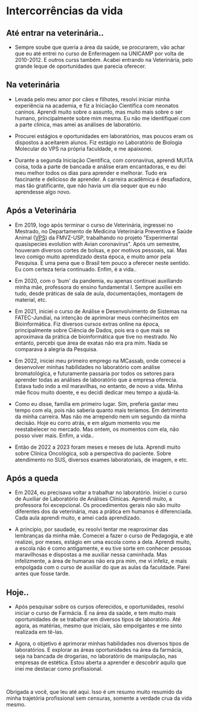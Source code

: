 <h1>Intercorrências da vida</h1>

<h2>Até entrar na veterinária..</h2>

* Sempre soube que queria a área da saúde, se procurarem, vão achar que eu até entrei no curso de Enfermagem na UNICAMP por volta de 2010-2012. E outros curss também. Acabei entrando na Veterinária, pelo grande leque de oportunidades que parecia oferecer.

<h2>Na veterinária</h2>

* Levada pelo meu amor por cães e filhotes, resolvi iniciar minha experiência na academia, e fiz a Iniciação Científica com neonatos caninos. Aprendi muito sobre o assunto, mas muito mais sobre o ser humano, principalmente sobre mim mesma. Eu não me identifiquei com a parte clínica, mas amei as análises de laboratório.

* Procurei estágios e oportunidades em laboratórios, mas poucos eram os dispostos a aceitarem alunos. Fiz estágio no Laboratório de Biologia Molecular do VPS na própria faculdade, e me apaixonei.

* Durante a segunda Iniciação Científica, com coronavírus, aprendi MUITA coisa, toda a parte de bancada e análise eram encantadoras, e eu dei meu melhor todos os dias para aprender e melhorar. Tudo era fascinante e delicioso de aprender. A carreira acadêmica é desafiadora, mas tão gratificante, que não havia um dia sequer que eu não aprendesse algo novo.

<h2>Após a Veterinária</h2>

* Em 2019, logo após terminar o curso de Veterinária, ingressei no Mestrado, no Departamento de Medicina Veterinária Preventiva e Saúde Animal ([VPS](https://vps2.fmvz.usp.br/)) da FMVZ-USP, trabalhando no projeto "Experimental quasispecies evolution with Avian coronavirus". Após um semestre, houveram diversos cortes de bolsas, e por motivos pessoais, sai. Mas levo comigo muito aprendizado desta época, e muito amor pela Pesquisa. É uma pena que o Brasil tem pouco a oferecer neste sentido. Eu com certeza teria continuado. Enfim, é a vida..

* Em 2020, com o 'bum' da pandemia, eu apenas continuei auxiliando minha mãe, professora do ensino fundamental I. Sempre auxiliei em tudo, desde práticas de sala de aula, documentações, montagem de material, etc. 

* Em 2021, iniciei o curso de Análise e Desenvolvimento de Sistemas na FATEC-Jundiaí, na intenção de aprimorar meus conhecimentos em Bioinformática. Fiz diversos cursos extras online na época, principalmente sobre Ciência de Dados, pois era o que mais se aproximava da prática de bioinformática que tive no mestrado. No entanto, percebi que área de exatas não era pra mim. Nada se comparava à alegria da Pesquisa.

* Em 2022, iniciei meu primeiro emprego na MCassab, onde comecei a desenvolver minhas habilidades no laboratório com análise bromatológica, e futuramente passaria por todos os setores para aprender todas as análises de laboratório que a empresa oferecia. Estava tudo indo a mil maravilhas, no entanto, de novo a vida. Minha mãe ficou muito doente, e eu decidi dedicar meu tempo a ajudá-la.

* Como eu disse, família em primeiro lugar. Sim, preferia gastar meu tempo com ela, pois não saberia quanto mais teríamos. Em detrimento da minha carreira. Mas não me arrependo nem um segundo da minha decisão. Hoje eu corro atrás, e em algum momento vou me reestabelecer no mercado. Mas ontem, os momentos com ela, não posso viver mais. Enfim, a vida..

* Então de 2022 a 2023 foram meses e meses de luta. Aprendi muito sobre Clínica Oncológica, sob a perspectiva do paciente. Sobre atendimento no SUS, diversos exames laboratoriais, de imagem, e etc.

<h2>Após a queda</h2>

* Em 2024, eu precisava voltar a trabalhar no laboratório. Iniciei o curso de Auxiliar de Laboratório de Análises Clínicas. Aprendi muito, a professora foi excepcional. Os procedimentos gerais não são muito diferentes dos da veterinária, mas a prática em humanos é diferenciada. Cada aula aprendi muito, e amei cada aprendizado.

* A princípio, por saudade, eu resolvi tentar me reaproximar das lembranças da minha mãe. Comecei a fazer o curso de Pedagogia, e até realizei, por meses, estágio em uma escola como a dela. Aprendi muito, a escola não é como antigamente, e eu tive sorte em conhecer pessoas maravilhosas e dispostas a me auxiliar nessa caminhada. Mas infelizmente, a área de humanas não era pra mim, me vi infeliz, e mais empolgada com o curso de auxiliar do que as aulas da faculdade. Parei antes que fosse tarde.

<h2>Hoje..</h2>

* Após pesquisar sobre os cursos oferecidos, e oportunidades, resolvi iniciar o curso de Farmácia. É na área da saúde, e tem muito mais oportunidades de se trabalhar em diversos tipos de laboratório. Até agora, as matérias, mesmo que iniciais, são empolgantes e me sinto realizada em tê-las.

* Agora, o objetivo é aprimorar minhas habilidades nos diversos tipos de laboratórios. E explorar as áreas oportunidades na área da farmácia, seja na bancada de drogarias, no laboratório de manipulação, nas empresas de estética. Estou aberta a aprender e descobrir aquilo que iriei me destacar como profissional.

<br> 

Obrigada a você, que leu até aqui. Isso é um resumo muito resumido da minha trajetória profissional sem censuras, somente a verdade crua da vida mesmo.
